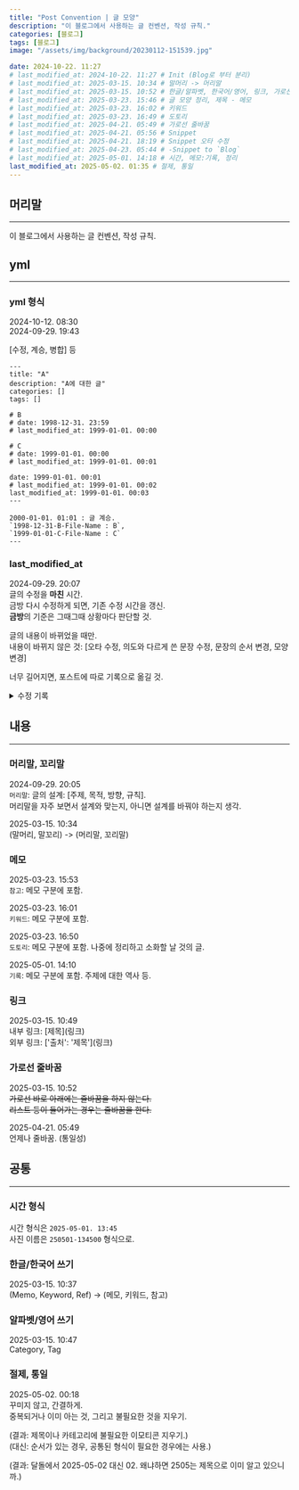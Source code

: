 ```yaml
---
title: "Post Convention | 글 모양"
description: "이 블로그에서 사용하는 글 컨벤션, 작성 규칙."
categories: [블로그]
tags: [블로그]
image: "/assets/img/background/20230112-151539.jpg"

date: 2024-10-22. 11:27
# last_modified_at: 2024-10-22. 11:27 # Init (Blog로 부터 분리)
# last_modified_at: 2025-03-15. 10:34 # 말머리 -> 머리말
# last_modified_at: 2025-03-15. 10:52 # 한글/알파벳, 한국어/영어, 링크, 가로선 줄바꿈
# last_modified_at: 2025-03-23. 15:46 # 글 모양 정리, 제목 - 메모
# last_modified_at: 2025-03-23. 16:02 # 키워드
# last_modified_at: 2025-03-23. 16:49 # 도토리
# last_modified_at: 2025-04-21. 05:49 # 가로선 줄바꿈
# last_modified_at: 2025-04-21. 05:56 # Snippet
# last_modified_at: 2025-04-21. 18:19 # Snippet 오타 수정
# last_modified_at: 2025-04-23. 05:44 # -Snippet to `Blog`
# last_modified_at: 2025-05-01. 14:18 # 시간, 메모:기록, 정리
last_modified_at: 2025-05-02. 01:35 # 절제, 통일
---
```


## 머리말

---

이 블로그에서 사용하는 글 컨벤션, 작성 규칙.  

## yml

---

### yml 형식

2024-10-12. 08:30  
2024-09-29. 19:43  

[수정, 계승, 병합] 등  

```plaintext
---
title: "A"
description: "A에 대한 글"
categories: []
tags: []

# B
# date: 1998-12-31. 23:59
# last_modified_at: 1999-01-01. 00:00

# C
# date: 1999-01-01. 00:00
# last_modified_at: 1999-01-01. 00:01

date: 1999-01-01. 00:01
# last_modified_at: 1999-01-01. 00:02
last_modified_at: 1999-01-01. 00:03
---

2000-01-01. 01:01 : 글 계승.  
`1998-12-31-B-File-Name : B`,  
`1999-01-01-C-File-Name : C`  
---
```

### last_modified_at

2024-09-29. 20:07  
글의 수정을 **마친** 시간.  
금방 다시 수정하게 되면, 기존 수정 시간을 갱신.  
**금방**의 기준은 그때그때 상황마다 판단할 것.  

글의 내용이 바뀌었을 때만.  
내용이 바뀌지 않은 것: [오타 수정, 의도와 다르게 쓴 문장 수정, 문장의 순서 변경, 모양 변경]  

너무 길어지면, 포스트에 따로 기록으로 옮길 것.  

<details>
  <summary>수정 기록</summary>

</details>

## 내용

---

### 머리말, 꼬리말

2024-09-29. 20:05  
`머리말`: 글의 설계: [주제, 목적, 방향, 규칙].  
머리말을 자주 보면서 설계와 맞는지, 아니면 설계를 바꿔야 하는지 생각.  

2025-03-15. 10:34  
(말머리, 말꼬리) -> (머리말, 꼬리말)  

### 메모

2025-03-23. 15:53  
`참고`: 메모 구분에 포함.  

2025-03-23. 16:01  
`키워드`: 메모 구분에 포함.  

2025-03-23. 16:50  
`도토리`: 메모 구분에 포함. 나중에 정리하고 소화할 날 것의 글.  

2025-05-01. 14:10  
`기록`: 메모 구분에 포함. 주제에 대한 역사 등.  

### 링크

2025-03-15. 10:49  
내부 링크: \[제목\]\(링크\)  
외부 링크: \['출처': '제목'\]\(링크\)  

### 가로선 줄바꿈

2025-03-15. 10:52  
~~가로선 바로 아래에는 줄바꿈을 하지 않는다.~~  
~~리스트 등이 들어가는 경우는 줄바꿈을 한다.~~  

2025-04-21. 05:49  
언제나 줄바꿈. (통일성)  

## 공통

---

### 시간 형식

시간 형식은 `2025-05-01. 13:45`  
사진 이름은 `250501-134500` 형식으로.  

### 한글/한국어 쓰기

2025-03-15. 10:37  
(Memo, Keyword, Ref) -> (메모, 키워드, 참고)  

### 알파벳/영어 쓰기

2025-03-15. 10:47  
Category, Tag  

### 절제, 통일

2025-05-02. 00:18  
꾸미지 않고, 간결하게.  
중복되거나 이미 아는 것, 그리고 불필요한 것을 지우기.  

(결과: 제목이나 카테고리에 불필요한 이모티콘 지우기.)  
(대신: 순서가 있는 경우, 공통된 형식이 필요한 경우에는 사용.)  

(결과: 달돌에서 2025-05-02 대신 02. 왜냐하면 2505는 제목으로 이미 알고 있으니까.)  
